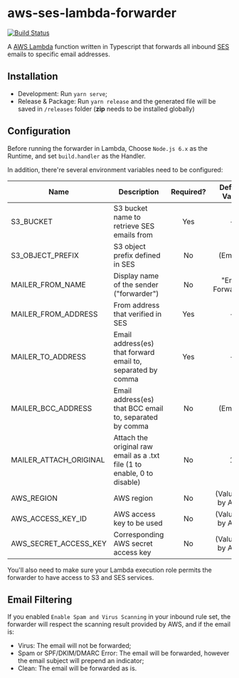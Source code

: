 # aws-ses-lambda-forwarder

[![Build Status](https://api.travis-ci.org/GreenVine/aws-ses-lambda-forwarder.svg)](https://travis-ci.org/GreenVine/aws-ses-lambda-forwarder)

A [AWS Lambda](https://aws.amazon.com/lambda) function written in Typescript that forwards all inbound [SES](https://aws.amazon.com/ses) emails to specific email addresses.

## Installation

- Development: Run `yarn serve`;
- Release & Package: Run `yarn release` and the generated file will be saved in `/releases` folder (**zip** needs to be installed globally)

## Configuration

Before running the forwarder in Lambda, Choose `Node.js 6.x` as the Runtime, and set `build.handler` as the Handler.

In addition, there're several environment variables need to be configured:

| Name                   	| Description                                                              	| Required? 	|    Default Value   	|
|------------------------	|--------------------------------------------------------------------------	|:---------:	|:------------------:	|
| S3_BUCKET              	| S3 bucket name to retrieve SES emails from                               	|    Yes    	|          -         	|
| S3_OBJECT_PREFIX       	| S3 object prefix defined in SES                                          	|     No    	|       (Empty)      	|
| MAILER_FROM_NAME       	| Display name of the sender ("forwarder")                                 	|     No    	|  "Email Forwarder" 	|
| MAILER_FROM_ADDRESS    	| From address that verified in SES                                        	|    Yes    	|          -         	|
| MAILER_TO_ADDRESS      	| Email address(es) that forward email to, separated by comma              	|    Yes    	|          -         	|
| MAILER_BCC_ADDRESS     	| Email address(es) that BCC email to, separated by comma                  	|     No    	|       (Empty)      	|
| MAILER_ATTACH_ORIGINAL 	| Attach the original raw email as a .txt file (1 to enable, 0 to disable) 	|     No    	|          1         	|
| AWS_REGION             	| AWS region                                                               	|     No    	| (Value set by AWS) 	|
| AWS_ACCESS_KEY_ID      	| AWS access key to be used                                                	|     No    	| (Value set by AWS) 	|
| AWS_SECRET_ACCESS_KEY  	| Corresponding AWS secret access key                                      	|     No    	| (Value set by AWS) 	|

You'll also need to make sure your Lambda execution role permits the forwarder to have access to S3 and SES services.

## Email Filtering

If you enabled `Enable Spam and Virus Scanning` in your inbound rule set, the forwarder will respect the scanning result provided by AWS, and if the email is:

- Virus: The email will not be forwarded;
- Spam or SPF/DKIM/DMARC Error: The email will be forwarded, however the email subject will prepend an indicator;
- Clean: The email will be forwarded as is.
